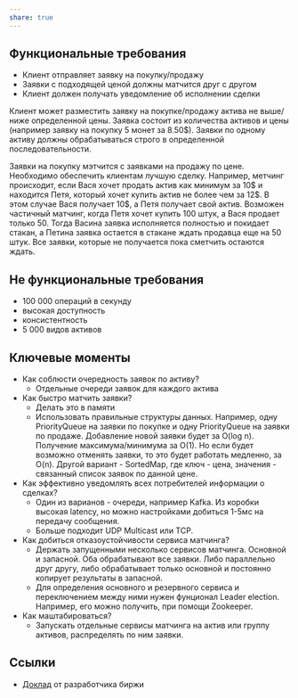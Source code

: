 ```yaml
---
share: true
---
```


## Функциональные требования
* Клиент отправляет заявку на покупку/продажу
* Заявки с подходящей ценой должны матчится друг с другом
* Клиент должен получать уведомление об исполнении сделки

Клиент может разместить заявку на покупке/продажу актива не выше/ниже определенной цены.
Заявка состоит из количества активов и цены (например заявку на покупку 5 монет за 8.50$).
Заявки по одному активу должны обрабатываться строго в определенной последовательности.

Заявки на покупку мэтчится с заявками на продажу по цене. Необходимо обеспечить клиентам лучшую сделку. Например, метчинг происходит, если Вася хочет продать актив как минимум за 10$ и находится Петя, который хочет купить актив не более чем за 12\$. В этом случае Вася получает 10$, а Петя получает свой актив. Возможен частичный матчинг, когда Петя хочет купить 100 штук, а Вася продает только 50. Тогда Васина заявка исполняется полностью и покидает стакан, а Петина заявка остается в стакане ждать продавца еще на 50 штук. Все заявки, которые не получается пока сметчить остаются ждать.

## Не функциональные требования
* 100 000 операций в секунду
* высокая доступность
* консистентность
* 5 000 видов активов

## Ключевые моменты
* Как соблюсти очередность заявок по активу?
    * Отдельные очереди заявок для каждого актива 
* Как быстро матчить заявки?
    * Делать это в памяти
    * Использовать правильные структуры данных. Например, одну PriorityQueue на заявки по покупке и одну PriorityQueue на заявки по продаже. Добавление новой заявки будет за O(log n). Получение максимума/минимума за O(1). Но если будет возможно отменять заявки, то это будет работать медленно, за O(n). Другой вариант - SortedMap, где ключ - цена, значения - связанный список заявок по данной цене.
* Как эффективно уведомлять всех потребителей информации о сделках?
    * Один из варианов - очереди, например Kafka. Из коробки высокая latency, но можно настройками добиться 1-5мс на передачу сообщения. 
    * Больше подходит UDP Multicast или TCP.
* Как добиться отказоустойчивости сервиса матчинга?
    * Держать запущенными несколько сервисов матчинга. Основной и запасной. Оба обрабатывают все заявки. Либо параллельно друг другу, либо обрабатывает только основной и постоянно копирует результаты в запасной. 
    * Для определения основного и резервного сервиса и переключением между ними нужен фунционал Leader election. Например, его можно получить, при помощи Zookeeper.
* Как маштабироваться?
    * Запускать отдельные сервисы матчинга на актив или группу активов, распределять по ним заявки.

## Ссылки
* [Доклад](https://www.youtube.com/watch?v=b1e4t2k2KJY&ab_channel=JaneStreet) от разработчика биржи